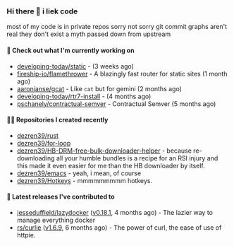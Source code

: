 ### Hi there 👋 i liek code
most of my code is in private repos sorry not sorry git commit graphs aren't real they don't exist a myth passed down from upstream

#### 👷 Check out what I'm currently working on

- [developing-today/static](https://github.com/developing-today/static) -  (3 weeks ago)
- [fireship-io/flamethrower](https://github.com/fireship-io/flamethrower) - A blazingly fast router for static sites (1 month ago)
- [aaronjanse/gcat](https://github.com/aaronjanse/gcat) - Like `cat` but for gemini (2 months ago)
- [developing-today/rtr7-install](https://github.com/developing-today/rtr7-install) -  (4 months ago)
- [pschanely/contractual-semver](https://github.com/pschanely/contractual-semver) - Contractual Semver (5 months ago)

#### 👨‍💻 Repositories I created recently

- [dezren39/rust](https://github.com/dezren39/rust)
- [dezren39/for-loop](https://github.com/dezren39/for-loop)
- [dezren39/HB-DRM-free-bulk-downloader-helper](https://github.com/dezren39/HB-DRM-free-bulk-downloader-helper) - because re-downloading all your humble bundles is a recipe for an RSI injury and this made it even easier for me than the HB downloader by itself.
- [dezren39/emacs](https://github.com/dezren39/emacs) - yeah, i mean, of course
- [dezren39/Hotkeys](https://github.com/dezren39/Hotkeys) - mmmmmmmmm hotkeys.

#### 🚀 Latest releases I've contributed to

- [jesseduffield/lazydocker](https://github.com/jesseduffield/lazydocker) ([v0.18.1](https://github.com/jesseduffield/lazydocker/releases/tag/v0.18.1), 4 months ago) - The lazier way to manage everything docker
- [rs/curlie](https://github.com/rs/curlie) ([v1.6.9](https://github.com/rs/curlie/releases/tag/v1.6.9), 6 months ago) - The power of curl, the ease of use of httpie.
